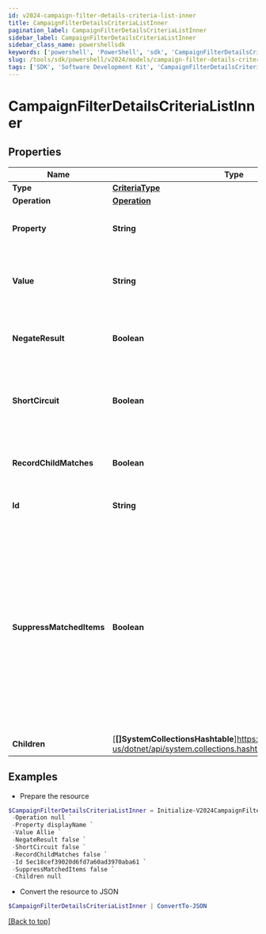 ```yaml
---
id: v2024-campaign-filter-details-criteria-list-inner
title: CampaignFilterDetailsCriteriaListInner
pagination_label: CampaignFilterDetailsCriteriaListInner
sidebar_label: CampaignFilterDetailsCriteriaListInner
sidebar_class_name: powershellsdk
keywords: ['powershell', 'PowerShell', 'sdk', 'CampaignFilterDetailsCriteriaListInner', 'V2024CampaignFilterDetailsCriteriaListInner'] 
slug: /tools/sdk/powershell/v2024/models/campaign-filter-details-criteria-list-inner
tags: ['SDK', 'Software Development Kit', 'CampaignFilterDetailsCriteriaListInner', 'V2024CampaignFilterDetailsCriteriaListInner']
---
```



# CampaignFilterDetailsCriteriaListInner

## Properties

Name | Type | Description | Notes
------------ | ------------- | ------------- | -------------
**Type** | [**CriteriaType**](criteria-type) |  | [required]
**Operation** | [**Operation**](operation) |  | [optional] 
**Property** | **String** | Specified key from the type of criteria. | [required]
**Value** | **String** | Value for the specified key from the type of criteria. | [required]
**NegateResult** | **Boolean** | If true, the filter will negate the result of the criteria. | [optional] [default to $false]
**ShortCircuit** | **Boolean** | If true, the filter will short circuit the evaluation of the criteria. | [optional] [default to $false]
**RecordChildMatches** | **Boolean** | If true, the filter will record child matches for the criteria. | [optional] [default to $false]
**Id** | **String** | The unique ID of the criteria. | [optional] 
**SuppressMatchedItems** | **Boolean** | If this value is true, then matched items will not only be excluded from the campaign, they will also not have archived certification items created.  Such items will not appear in the exclusion report.  | [optional] [default to $false]
**Children** | [**[]SystemCollectionsHashtable**]https://learn.microsoft.com/en-us/dotnet/api/system.collections.hashtable?view=net-9.0 | List of child criteria. | [optional] 

## Examples

- Prepare the resource
```powershell
$CampaignFilterDetailsCriteriaListInner = Initialize-V2024CampaignFilterDetailsCriteriaListInner  -Type null `
 -Operation null `
 -Property displayName `
 -Value Allie `
 -NegateResult false `
 -ShortCircuit false `
 -RecordChildMatches false `
 -Id 5ec18cef39020d6fd7a60ad3970aba61 `
 -SuppressMatchedItems false `
 -Children null
```

- Convert the resource to JSON
```powershell
$CampaignFilterDetailsCriteriaListInner | ConvertTo-JSON
```


[[Back to top]](#) 

